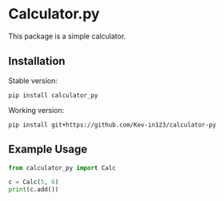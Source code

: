 # Calculator.py

This package is a simple calculator.

## Installation

Stable version:

```
pip install calculator_py
```

Working version:

```
pip install git+https://github.com/Kev-in123/calculator-py
```

## Example Usage

```python
from calculator_py import Calc

c = Calc(5, 6)
print(c.add())
```

